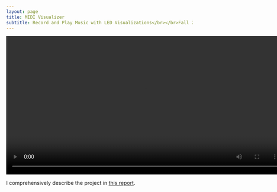 ```yaml
---
layout: page
title: MIDI Visualizer
subtitle: Record and Play Music with LED Visualizations</br></br>Fall 2018
---
```


<video width="750" controls>
  <source src="/img/MIDIvisualizer.mp4" type="video/mp4">
</video>

I comprehensively describe the project in [this report](https://vickimoran.github.io/moran_rosen.pdf).
